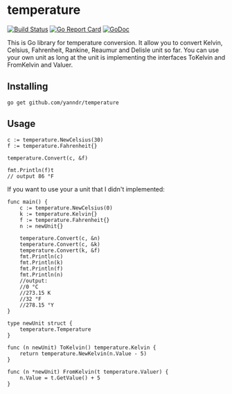 # temperature
[![Build Status](https://travis-ci.org/yanndr/temperature.svg?branch=master)](https://travis-ci.org/yanndr/temperature) [![Go Report Card](https://goreportcard.com/badge/github.com/yanndr/temperature)](https://goreportcard.com/report/github.com/yanndr/temperature)
[![GoDoc](https://godoc.org/github.com/yanndr/temperature?status.svg)](https://godoc.org/github.com/yanndr/temperature)

This is Go library for temperature conversion.
It allow you to convert Kelvin, Celsius, Fahrenheit, Rankine, Reaumur and Delisle unit so far.
You can use your own unit as long at the unit is implementing the interfaces ToKelvin and FromKelvin and Valuer.

## Installing

```
go get github.com/yanndr/temperature
```

## Usage
 
```
c := temperature.NewCelsius(30)
f := temperature.Fahrenheit{}

temperature.Convert(c, &f)

fmt.Println(f)t
// output 86 °F
```

If you want to use your a unit that I didn't implemented:

```
func main() {
	c := temperature.NewCelsius(0)
	k := temperature.Kelvin{}
	f := temperature.Fahrenheit{}
	n := newUnit{}

	temperature.Convert(c, &n)
	temperature.Convert(c, &k)
	temperature.Convert(k, &f)
	fmt.Println(c)
	fmt.Println(k)
	fmt.Println(f)
	fmt.Println(n)
	//output:
	//0 °C
	//273.15 K
	//32 °F
	//278.15 °Y
}

type newUnit struct {
	temperature.Temperature
}

func (n newUnit) ToKelvin() temperature.Kelvin {
	return temperature.NewKelvin(n.Value - 5)
}

func (n *newUnit) FromKelvin(t temperature.Valuer) {
	n.Value = t.GetValue() + 5
}
```
